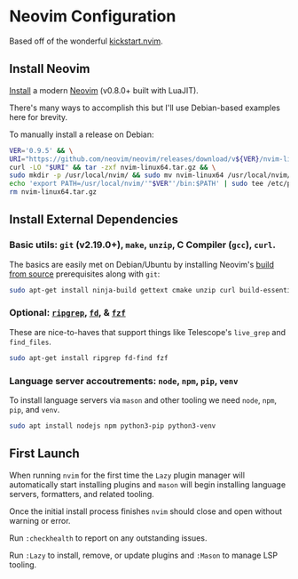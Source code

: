 # Neovim Configuration

Based off of the wonderful [kickstart.nvim](https://github.com/nvim-lua/kickstart.nvim).


## Install Neovim

[Install](https://github.com/neovim/neovim/blob/master/INSTALL.md) a modern
[Neovim](https://neovim.io) (v0.8.0+ built with LuaJIT).

There's many ways to accomplish this but I'll use Debian-based examples here for brevity.

To manually install a release on Debian:

```sh
VER='0.9.5' && \
URI="https://github.com/neovim/neovim/releases/download/v${VER}/nvim-linux64.tar.gz" && \
curl -LO "$URI" && tar -zxf nvim-linux64.tar.gz && \
sudo mkdir -p /usr/local/nvim/ && sudo mv nvim-linux64 /usr/local/nvim/"$VER" && \
echo 'export PATH=/usr/local/nvim/'"$VER"'/bin:$PATH' | sudo tee /etc/profile.d/nvim.sh && \
rm nvim-linux64.tar.gz
```

## Install External Dependencies

### Basic utils: `git` (v2.19.0+), `make`, `unzip`, C Compiler (`gcc`), `curl`.

The basics are easily met on Debian/Ubuntu by installing Neovim's [build from source](https://github.com/neovim/neovim/blob/master/BUILD.md#build-prerequisites) prerequisites along with `git`:

```sh
sudo apt-get install ninja-build gettext cmake unzip curl build-essential git
```

### Optional: [`ripgrep`](https://github.com/BurntSushi/ripgrep), [`fd`](https://github.com/sharkdp/fd), & [`fzf`](https://github.com/junegunn/fzf)

These are nice-to-haves that support things like Telescope's `live_grep` and `find_files`.

```sh
sudo apt-get install ripgrep fd-find fzf
```

### Language server accoutrements: `node`, `npm`, `pip`, `venv`

To install language servers via `mason` and other tooling we need `node`, `npm`, `pip`, and `venv`.

```sh
sudo apt install nodejs npm python3-pip python3-venv
```

## First Launch

When running `nvim` for the first time the `Lazy` plugin manager will automatically start installing plugins and `mason` will begin installing language servers, formatters, and related tooling.

Once the initial install process finishes `nvim` should close and open without warning or error.

Run `:checkhealth` to report on any outstanding issues.

Run `:Lazy` to install, remove, or update plugins and `:Mason` to manage LSP tooling.
